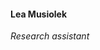 #### Lea Musiolek
*Research assistant*

### <a href="mailto:l.musiolek@tu-berlin.de" title="Email"><i class="fa-solid fa-envelope"></i></a> <a href="https://leamusiolek.de/" title="Work"><i class="fa-solid fa-briefcase"></i></a> <a href="https://www.linkedin.com/in/lea-musiolek/" title="LinkedIn"><i class="fa-brands fa-linkedin"></i></a>
